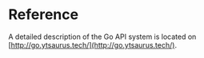 # Reference

A detailed description of the Go API system is located on [http://go.ytsaurus.tech/](http://go.ytsaurus.tech/).